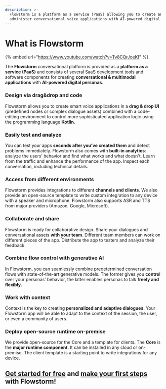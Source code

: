 ```yaml
---
description: >-
  Flowstorm is a platform as a service (PaaS) allowing you to create and
  administer conversational voice applications with AI-powered digital personas.
---
```


# What is Flowstorm

{% embed url="https://www.youtube.com/watch?v=Tv8CQrJoeKI" %}

The **Flowstorm** conversational platform is provided as a **platform as a service (PaaS)** and consists of several SaaS development tools and software components for creating **conversational & multimodal applications** with **AI-powered digital personas**.

### Design via drag\&drop and code

Flowstorm allows you to create smart voice applications in a **drag & drop UI** (predefined nodes or complex dialogue assets) combined with a code-editing environment to control more sophisticated application logic using the programming language **Kotlin**.&#x20;

### Easily test and analyze

You can test your apps **seconds after you've created them** and detect problems immediately. Flowstorm also comes with **built-in analytics**: analyze the users' behavior and find what works and what doesn't. Learn from the traffic and enhance the performance of the app. Inspect each conversation, including technical details.

### Access from different environments

Flowstorm provides integrations to different **channels and clients**. We also provide an open-source template to write custom integration to any device with a speaker and microphone. Flowstorm also supports ASR and TTS from major providers (Amazon, Google, Microsoft).

### Collaborate and share

Flowstorm is ready for collaborative design. Share your dialogues and conversational assets **with your team**. Different team members can work on different pieces of the app. Distribute the app to testers and analyze their feedback.

### Combine flow control with generative AI

In Flowstorm, you can seamlessly combine predetermined conversation flows with state-of-the-art generative models. The former gives you **control** over your personas' behavior, the latter enables personas to talk **freely and flexibly**.

### Work with context

Context is the key to creating **personalized and adaptive dialogues**. Your Flowstorm app will be able to adapt to the context of the session, the user, or even a community of users.

### Deploy open-source runtime on-premise

We provide open-source for the Core and a template for clients. The **Core** is the **major runtime component**. It can be installed in any cloud or on-premise. The client template is a starting point to write integrations for any device.

## [**Get started for free**](https://app.flowstorm.ai/) **and** [**make your first steps**](quick-start.md) **with Flowstorm!**
